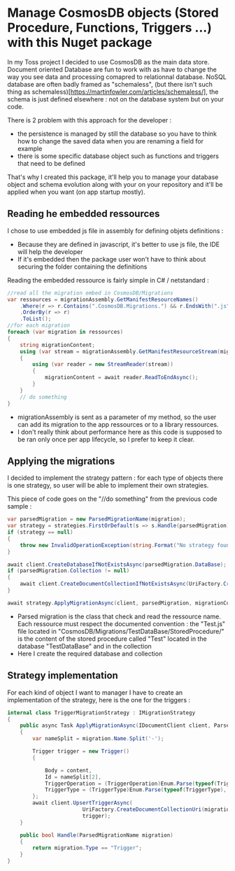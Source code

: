 # Manage CosmosDB objects (Stored Procedure, Functions, Triggers ...) with this Nuget package

In my Toss project I decided to use CosmosDB as the main data store. Document oriented Database are fun to work with as have to change the way you see data and processing comapred to relationnal database. NoSQL database are often badly framed as "schemaless", (but there isn't such thing as schemaless)[https://martinfowler.com/articles/schemaless/], the schema is just defined elsewhere : not on the database system but on your code.

There is 2 problem with this approach for the developer :
- the persistence is managed by still the database so you have to think how to change the saved data when you are renaming a field for example
- there is some specific database object such as functions and triggers that need to be defined 

That's why I created this package, it'll help you to manage your database object and schema evolution along with your on your repository and it'll be applied when you want (on app startup mostly).

## Reading he embedded ressources

I chose to use embedded js file in assembly for defining objets definitions :
- Because they are defined in javascript, it's better to use js file, the IDE will help the developer
- If it's embedded then the package user won't have to think about securing the folder containing the definitions

Reading the embedded ressource is fairly simple in C# / netstandard :

```cs
//read all the migration embed in CosmosDB/Migrations
var ressources = migrationAssembly.GetManifestResourceNames()
    .Where(r => r.Contains(".CosmosDB.Migrations.") && r.EndsWith(".js"))
    .OrderBy(r => r)
    .ToList();
//for each migration
foreach (var migration in ressources)
{
    string migrationContent;
    using (var stream = migrationAssembly.GetManifestResourceStream(migration))
    {
        using (var reader = new StreamReader(stream))
        {
            migrationContent = await reader.ReadToEndAsync();
        }
    }
    // do something
}
```

- migrationAssembly is sent as a parameter of my method, so the user can add its migration to the app ressources or to a library ressources.
- I don't really think about performance here as this code is supposed to be ran only once per app lifecycle, so I prefer to keep it clear.

## Applying the migrations

I decided to implement the strategy pattern : for each type of objects there is one strategy, so user will be able to implement their own strategies.

This piece of code goes on the "//do something" from the previous code sample :

```cs
var parsedMigration = new ParsedMigrationName(migration);
var strategy = strategies.FirstOrDefault(s => s.Handle(parsedMigration));
if (strategy == null)
{
    throw new InvalidOperationException(string.Format("No strategy found for migration '{0}", migration));
}

await client.CreateDatabaseIfNotExistsAsync(parsedMigration.DataBase);
if (parsedMigration.Collection != null)
{
    await client.CreateDocumentCollectionIfNotExistsAsync(UriFactory.CreateDatabaseUri(parsedMigration.DataBase.Id), parsedMigration.Collection);
}

await strategy.ApplyMigrationAsync(client, parsedMigration, migrationContent);
```

- Parsed migration is the class that check and read the ressource name. Each ressource must respect the documented convention : the "Test.js" file located in "CosmosDB/Migrations/TestDataBase/StoredProcedure/" is the content of the stored procedure called "Test" located in the database "TestDataBase" and in the collection
- Here I create the required database and collection

## Strategy implementation

For each kind of object I want to manager I have to create an implementation of the strategy, here is the one for the triggers :

```cs 
internal class TriggerMigrationStrategy : IMigrationStrategy
{
    public async Task ApplyMigrationAsync(IDocumentClient client, ParsedMigrationName migration, string content)
    {
        var nameSplit = migration.Name.Split('-');

        Trigger trigger = new Trigger()
        {

            Body = content,
            Id = nameSplit[2],
            TriggerOperation = (TriggerOperation)Enum.Parse(typeof(TriggerOperation), nameSplit[1]),
            TriggerType = (TriggerType)Enum.Parse(typeof(TriggerType), nameSplit[0])
        };
        await client.UpsertTriggerAsync(
                        UriFactory.CreateDocumentCollectionUri(migration.DataBase.Id, migration.Collection.Id),
                        trigger);
    }

    public bool Handle(ParsedMigrationName migration)
    {
        return migration.Type == "Trigger";
    }
}
```
